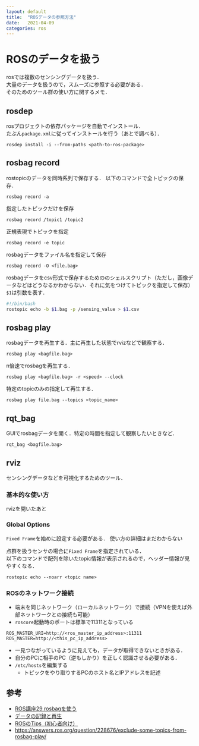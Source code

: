 ```yaml
---
layout: default
title:  "ROSデータの参照方法"
date:   2021-04-09
categories: ros
---
```


# ROSのデータを扱う

rosでは複数のセンシングデータを扱う．  
大量のデータを扱うので，スムーズに参照する必要がある．  
そのためのツール群の使い方に関するメモ．

## rosdep

rosプロジェクトの依存パッケージを自動でインストール．  
たぶん`package.xml`に従ってインストールを行う（あとで調べる）．

```
rosdep install -i --from-paths <path-to-ros-package>
```

## rosbag record

rostopicのデータを同時系列で保存する．
以下のコマンドで全トピックの保存．
```
rosbag record -a
```

指定したトピックだけを保存
```
rosbag record /topic1 /topic2
```

正規表現でトピックを指定
```
rosbag record -e topic
```

rosbagデータをファイル名を指定して保存
```
rosbag record -O <file.bag>
```

rosbagデータをcsv形式で保存するためののシェルスクリプト（ただし，画像データなどはどうなるかわからない．それに気をつけてトピックを指定して保存）  
`$1`は引数を表す．
```bash
#!/bin/bash
rostopic echo -b $1.bag -p /sensing_value > $1.csv
```

## rosbag play

rosbagデータを再生する．主に再生した状態でrvizなどで観察する．
```
rosbag play <bagfile.bag> 
```

n倍速でrosbagを再生する．
```
rosbag play <bagfile.bag> -r <speed> --clock
```

特定のtopicのみの指定して再生する．
```
rosbag play file.bag --topics <topic_name>
```

## rqt_bag

GUIでrosbagデータを開く．特定の時間を指定して観察したいときなど．
```
rqt_bag <bagfile.bag>
```

## rviz

センシングデータなどを可視化するためのツール．  

### 基本的な使い方

rvizを開いたあと

### Global Options

`Fixed Frame`を始めに設定する必要がある．
使い方の詳細はまだわからない

点群を扱うセンサの場合に`Fixed Frame`を指定されている．  
以下のコマンドで配列を除いたtopic情報が表示されるので，ヘッダー情報が見やすくなる．

```
rostopic echo --noarr <topic name>
```

### ROSのネットワーク接続

- 端末を同じネットワーク（ローカルネットワーク）で接続（VPNを使えば外部ネットワークとの接続も可能）
- `roscore`起動時のポートは標準で11311となっている

```
ROS_MASTER_URI=http://<ros_master_ip_address>:11311
ROS_MASTER=http://<this_pc_ip_address>
```

- 一見つながっているように見えても，データが取得できないときがある．
- 自分のPCに相手のPC（逆もしかり）を正しく認識させる必要がある．
- `/etc/hosts`を編集する
    - トピックをやり取りするPCのホスト名とIPアドレスを記述


## 参考
- [ROS講座29 rosbagを使う](https://qiita.com/srs/items/f6e2c36996e34bcc4d73)
- [データの記録と再生](http://wiki.ros.org/ja/rosbag/Tutorials/Recording%20and%20playing%20back%20data)
- [ROSのTips（初心者向け）](https://qiita.com/yukkysaito/items/e2f714c254bf7799677e)
- https://answers.ros.org/question/228676/exclude-some-topics-from-rosbag-play/
